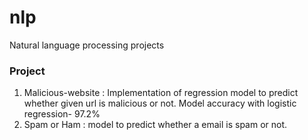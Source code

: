 # nlp
Natural language processing projects

<h3>Project</h3>
<ol>
  <li>Malicious-website : Implementation of regression model to predict whether given url is malicious or not. 
    Model accuracy with logistic regression- 97.2%</li>
  <li>Spam or Ham : model to predict whether a email is spam or not.</li>
</ol>
